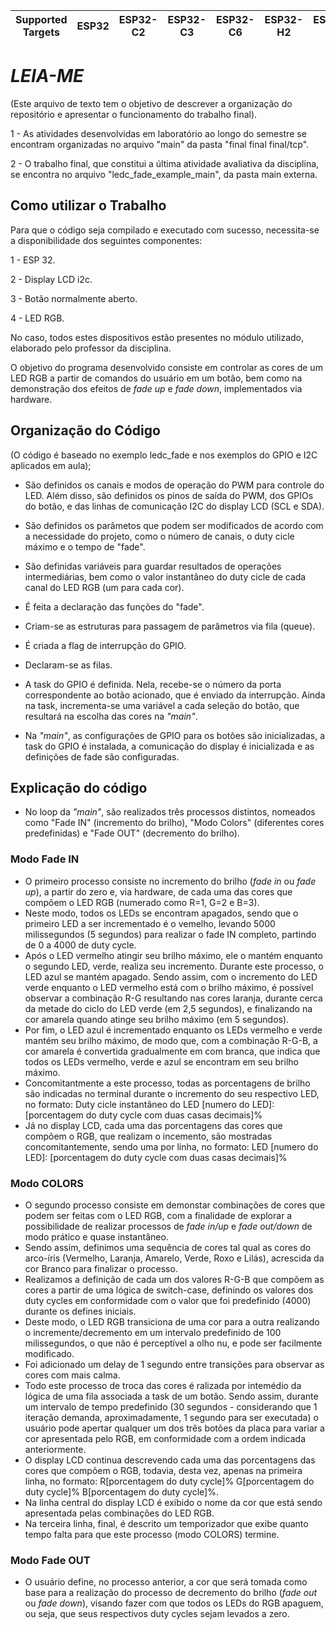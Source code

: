 | Supported Targets | ESP32 | ESP32-C2 | ESP32-C3 | ESP32-C6 | ESP32-H2 | ESP32-S2 | ESP32-S3 |
| ----------------- | ----- | -------- | -------- | -------- | -------- | -------- | -------- |

# _LEIA-ME_

(Este arquivo de texto tem o objetivo de descrever a organização do repositório e apresentar o funcionamento do trabalho final).

1 - As atividades desenvolvidas em laboratório ao longo do semestre se encontram organizadas no arquivo "main" da pasta "final final final/tcp".

2 - O trabalho final, que constitui a última atividade avaliativa da disciplina, se encontra no arquivo "ledc_fade_example_main", da pasta main externa.

## Como utilizar o Trabalho

Para que o código seja compilado e executado com sucesso, necessita-se a disponibilidade dos seguintes componentes:

1 - ESP 32.

2 - Display LCD i2c.

3 - Botão normalmente aberto.

4 - LED RGB.

No caso, todos estes dispositivos estão presentes no módulo utilizado, elaborado pelo professor da disciplina.

O objetivo do programa desenvolvido consiste em controlar as cores de um LED RGB a partir de comandos do usuário em um botão, bem como na demonstração dos efeitos de _fade up_ e _fade down_, implementados via hardware.

## Organização do Código

(O código é baseado no exemplo ledc_fade e nos exemplos do GPIO e I2C aplicados em aula);

- São definidos os canais e modos de operação do PWM para controle do LED. Além disso, são definidos os pinos de saída do PWM, dos GPIOs do botão, e das linhas de comunicação I2C do display LCD (SCL e SDA).

- São definidos os parâmetos que podem ser modificados de acordo com a necessidade do projeto, como o número de canais, o duty cicle máximo e o tempo de "fade".

- São definidas variáveis para guardar resultados de operações intermediárias, bem como o valor instantâneo do duty cicle de cada canal do LED RGB (um para cada cor).

- É feita a declaração das funções do "fade".

- Criam-se as estruturas para passagem de parâmetros via fila (queue).

- É criada a flag de interrupção do GPIO.

- Declaram-se as filas.

- A task do GPIO é definida. Nela, recebe-se o número da porta correspondente ao botão acionado, que é enviado da interrupção. Ainda na task, incrementa-se uma variável a cada seleção do botão, que resultará na escolha das cores na _"main"_.

- Na _"main"_, as configurações de GPIO para os botões são inicializadas, a task do GPIO é instalada, a comunicação do display é inicializada e as definições de fade são configuradas.

## Explicação do código

- No loop da _"main"_, são realizados três processos distintos, nomeados como "Fade IN" (incremento do brilho), "Modo Colors" (diferentes cores predefinidas) e "Fade OUT" (decremento do brilho).

### Modo Fade IN
- O primeiro processo consiste no incremento do brilho (_fade in_ ou _fade up_), a partir do zero e, via hardware, de cada uma das cores que compõem o LED RGB (numerado como R=1, G=2 e B=3).
- Neste modo, todos os LEDs se encontram apagados, sendo que o primeiro LED a ser incrementado é o vemelho, levando 5000 milissegundos (5 segundos) para realizar o fade IN completo, partindo de 0 a 4000 de duty cycle.
- Após o LED vermelho atingir seu brilho máximo, ele o mantém enquanto o segundo LED, verde, realiza seu incremento. Durante este processo, o LED azul se mantém apagado. Sendo assim, com o incremento do LED verde enquanto o LED vermelho está com o brilho máximo, é possível observar a combinação R-G resultando nas cores laranja, durante cerca da metade do ciclo do LED verde (em 2,5 segundos), e finalizando na cor amarela quando atinge seu brilho máximo (em 5 segundos).
- Por fim, o LED azul é incrementado enquanto os LEDs vermelho e verde mantém seu brilho máximo, de modo que, com a combinação R-G-B, a cor amarela é convertida gradualmente em com branca, que indica que todos os LEDs vermelho, verde e azul se encontram em seu brilho máximo.
- Concomitantmente a este processo, todas as porcentagens de brilho são indicadas no terminal durante o incremento do seu respectivo LED, no formato: Duty cicle instantâneo do LED [numero do LED]: [porcentagem do duty cycle com duas casas decimais]%
- Já no display LCD, cada uma das porcentagens das cores que compõem o RGB, que realizam o incemento, são mostradas concomitantemente, sendo uma por linha, no formato: LED [numero do LED]: [porcentagem do duty cycle com duas casas decimais]%

### Modo COLORS
- O segundo processo consiste em demonstar combinações de cores que podem ser feitas com o LED RGB, com a finalidade de explorar a possibilidade de realizar processos de _fade in/up_ e _fade out/down_ de modo prático e quase instantâneo.
- Sendo assim, definimos uma sequência de cores tal qual as cores do arco-íris (Vermelho, Laranja, Amarelo, Verde, Roxo e Lilás), acrescida da cor Branco para finalizar o processo.
- Realizamos a definição de cada um dos valores R-G-B que compõem as cores a partir de uma lógica de switch-case, definindo os valores dos duty cycles em conformidade com o valor que foi predefinido (4000) durante os defines iniciais.
- Deste modo, o LED RGB transiciona de uma cor para a outra realizando o incremente/decremento em um intervalo predefinido de 100 milissegundos, o que não é perceptível a olho nu, e pode ser facilmente modificado.
- Foi adicionado um delay de 1 segundo entre transições para observar as cores com mais calma.
- Todo este processo de troca das cores é  ralizada por intemédio da lógica de uma fila associada a task de um botão. Sendo assim, durante um intervalo de tempo predefinido (30 segundos - considerando que 1 iteração demanda, aproximadamente, 1 segundo para ser executada) o usuário pode apertar qualquer um dos três botões da placa para variar a cor apresentada pelo RGB, em conformidade com a ordem indicada anteriormente. 
- O display LCD continua descrevendo cada uma das porcentagens das cores que compõem o RGB, todavia, desta vez, apenas na primeira linha, no formato: R[porcentagem do duty cycle]% G[porcentagem do duty cycle]% B[porcentagem do duty cycle]%.
- Na linha central do display LCD é exibido o nome da cor que está sendo apresentada pelas combinações do LED RGB.
- Na terceira linha, final, é descrito um temporizador que exibe quanto tempo falta para que este processo (modo COLORS) termine.


### Modo Fade OUT
- O usuário define, no processo anterior, a cor que será tomada como base para a realização do processo de decremento do brilho (_fade out_ ou _fade down_), visando fazer com que todos os LEDs do RGB apaguem, ou seja, que seus respectivos duty cycles sejam levados a zero.
